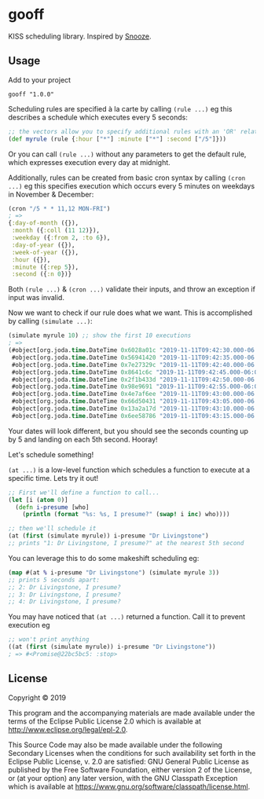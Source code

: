 # gooff

KISS scheduling library.  Inspired by [Snooze](https://github.com/leahneukirchen/snooze).

## Usage

Add to your project

    gooff "1.0.0"


Scheduling rules are specified à la carte by calling `(rule ...)` eg this describes a schedule which executes every 5 seconds:

```clojure
;; the vectors allow you to specify additional rules with an 'OR' relationship.  More on this later.
(def myrule (rule {:hour ["*"] :minute ["*"] :second ["/5"]}))
```

Or you can call `(rule ...)` without any parameters to get the default rule, which expresses execution every day at midnight.

Additionally, rules can be created from basic cron syntax by calling `(cron ...)` eg this specifies execution which occurs every 5 minutes on weekdays in November & December:

```clojure
(cron "/5 * * 11,12 MON-FRI")
; =>
{:day-of-month ({}),
 :month ({:coll (11 12)}),
 :weekday ({:from 2, :to 6}),
 :day-of-year ({}),
 :week-of-year ({}),
 :hour ({}),
 :minute ({:rep 5}),
 :second ({:n 0})}
```

Both `(rule ...)` & `(cron ...)` validate their inputs, and throw an exception if input was invalid.

Now we want to check if our rule does what we want.  This is accomplished by calling `(simulate ...)`:

```clojure
(simulate myrule 10) ;; show the first 10 executions
; =>
(#object[org.joda.time.DateTime 0x6028a01c "2019-11-11T09:42:30.000-06:00"]
 #object[org.joda.time.DateTime 0x56941420 "2019-11-11T09:42:35.000-06:00"]
 #object[org.joda.time.DateTime 0x7e27329c "2019-11-11T09:42:40.000-06:00"]
 #object[org.joda.time.DateTime 0x8641c6c "2019-11-11T09:42:45.000-06:00"]
 #object[org.joda.time.DateTime 0x2f1b433d "2019-11-11T09:42:50.000-06:00"]
 #object[org.joda.time.DateTime 0x98e9691 "2019-11-11T09:42:55.000-06:00"]
 #object[org.joda.time.DateTime 0x4e7af6ee "2019-11-11T09:43:00.000-06:00"]
 #object[org.joda.time.DateTime 0x66d50431 "2019-11-11T09:43:05.000-06:00"]
 #object[org.joda.time.DateTime 0x13a2a17d "2019-11-11T09:43:10.000-06:00"]
 #object[org.joda.time.DateTime 0x6ee58786 "2019-11-11T09:43:15.000-06:00"])
```

Your dates will look different, but you should see the seconds counting up by 5 and landing on each 5th second.  Hooray!

Let's schedule something!

`(at ...)` is a low-level function which schedules a function to execute at a specific time.  Lets try it out!

```clojure
;; First we'll define a function to call...
(let [i (atom 0)]
  (defn i-presume [who]
    (println (format "%s: %s, I presume?" (swap! i inc) who))))

;; then we'll schedule it
(at (first (simulate myrule)) i-presume "Dr Livingstone")
;; prints "1: Dr Livingstone, I presume?" at the nearest 5th second
```

You can leverage this to do some makeshift scheduling eg:

```clojure
(map #(at % i-presume "Dr Livingstone") (simulate myrule 3))
;; prints 5 seconds apart:
;; 2: Dr Livingstone, I presume?
;; 3: Dr Livingstone, I presume?
;; 4: Dr Livingstone, I presume?
```

You may have noticed that `(at ...)` returned a function.  Call it to prevent execution eg

```clojure
;; won't print anything
((at (first (simulate myrule)) i-presume "Dr Livingstone"))
; => #<Promise@22bc5bc5: :stop>
```


## License

Copyright © 2019

This program and the accompanying materials are made available under the
terms of the Eclipse Public License 2.0 which is available at
http://www.eclipse.org/legal/epl-2.0.

This Source Code may also be made available under the following Secondary
Licenses when the conditions for such availability set forth in the Eclipse
Public License, v. 2.0 are satisfied: GNU General Public License as published by
the Free Software Foundation, either version 2 of the License, or (at your
option) any later version, with the GNU Classpath Exception which is available
at https://www.gnu.org/software/classpath/license.html.
